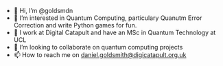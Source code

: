 - 👋 Hi, I’m @goldsmdn
- 👀 I’m interested in Quantum Computing, particulary Quanutm Error Correction and write Python games for fun.
- 🌱 I work at Digital Catapult and have an MSc in Quantum Technology at UCL
- 💞️ I’m looking to collaborate on quantum computing projects
- 📫 How to reach me on daniel.goldsmith@digicatapult.org.uk

<!---
goldsmdn/goldsmdn is a ✨ special ✨ repository because its `README.md` (this file) appears on your GitHub profile.
You can click the Preview link to take a look at your changes.
--->
